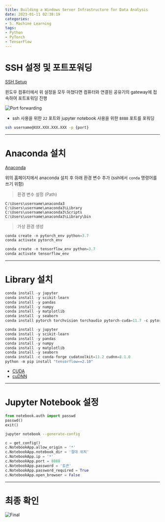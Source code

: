```yaml
---
title: Building a Windows Server Infrastructure for Data Analysis
date: 2023-01-11 02:38:19
categories:
- 5. Machine Learning
tags:
- Python
- PyTorch
- TensorFlow
---
```

# SSH 설정 및 포트포워딩

[SSH Setup](https://www.lainyzine.com/ko/article/how-to-run-openssh-server-and-connect-with-ssh-on-windows-10/)

윈도우 컴퓨터에서 위 설정을 모두 마쳤다면 컴퓨터와 연결된 공유기의 gateway에 접속하여 포트포워딩 진행

![Port forwarding](https://user-images.githubusercontent.com/42334717/211633483-58d6a388-3a49-41c6-9da7-0041e0483ec4.png)

+ ssh 사용을 위한 `22` 포트와 jupyter notebook 사용을 위한 `8888` 포트를 포워딩

~~~sh
ssh username@XXX.XXX.XXX.XXX -p {port}
~~~

<!-- More -->

***

# Anaconda 설치

[Anaconda](https://www.anaconda.com/)

위의 홈페이지에서 anaconda 설치 후 아래 환경 변수 추가 (ssh에서 `conda` 명령어를 쓰기 위함)

> 환경 변수 설정 (Path)

~~~
C:\Users\username\anaconda3
C:\Users\username\anaconda3\Library
C:\Users\username\anaconda3\Scripts
C:\Users\username\anaconda3\Library\bin
~~~

> 가상 환경 생성

~~~python
conda create -n pytorch_env python=3.7
conda activate pytorch_env

conda create -n tensorflow_env python=3.7
conda activate tensorflow_env
~~~

---

# Library 설치

~~~python pytorch_env
conda install -y jupyter
conda install -y scikit-learn
conda install -y pandas
conda install -y numpy
conda install -y matplotlib
conda install -y seaborn
conda install pytorch torchvision torchaudio pytorch-cuda=11.7 -c pytorch -c nvidia
~~~

~~~python tensorflow_env
conda install -y jupyter
conda install -y scikit-learn
conda install -y pandas
conda install -y numpy
conda install -y matplotlib
conda install -y seaborn
conda install -c conda-forge cudatoolkit=11.2 cudnn=8.1.0
python -m pip install "tensorflow==2.10"
~~~

+ [CUDA](https://developer.nvidia.com/cuda-toolkit-archive)
+ [cuDNN](https://developer.nvidia.com/rdp/cudnn-download)

---

# Jupyter Notebook 설정

~~~python
from notebook.auth import passwd
passwd()
exit()
~~~

~~~sh
jupyter notebook --generate-config
~~~

~~~python jupyter_notebook_config.py
c = get_config()
c.NotebookApp.allow_origin = '*'
c.NotebookApp.notebook_dir = '절대 위치'
c.NotebookApp.ip = '*'
c.NotebookApp.port = 8888
c.NotebookApp.password = '토큰'
c.NotebookApp.password_required = True
c.NotebookApp.open_browser = False
~~~

---

# 최종 확인

![Final](https://user-images.githubusercontent.com/42334717/212686577-218c1872-9e2b-4711-a310-da018f57da45.png)